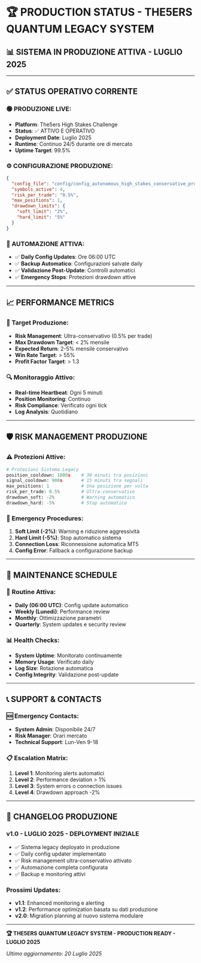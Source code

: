# 🏆 PRODUCTION STATUS - THE5ERS QUANTUM LEGACY SYSTEM

## 📊 SISTEMA IN PRODUZIONE ATTIVA - LUGLIO 2025

---

## ✅ **STATUS OPERATIVO CORRENTE**

### **🟢 PRODUZIONE LIVE:**
- **Platform**: The5ers High Stakes Challenge
- **Status**: ✅ ATTIVO E OPERATIVO
- **Deployment Date**: Luglio 2025
- **Runtime**: Continuo 24/5 durante ore di mercato
- **Uptime Target**: 99.5%

### **⚙️ CONFIGURAZIONE PRODUZIONE:**
```json
{
  "config_file": "config/config_autonomous_high_stakes_conservative_production_ready.json",
  "symbols_active": 4,
  "risk_per_trade": "0.5%",
  "max_positions": 1,
  "drawdown_limits": {
    "soft_limit": "2%",
    "hard_limit": "5%"
  }
}
```

### **🔄 AUTOMAZIONE ATTIVA:**
- ✅ **Daily Config Updates**: Ore 06:00 UTC
- ✅ **Backup Automatico**: Configurazioni salvate daily
- ✅ **Validazione Post-Update**: Controlli automatici
- ✅ **Emergency Stops**: Protezioni drawdown attive

---

## 📈 **PERFORMANCE METRICS**

### **🎯 Target Produzione:**
- **Risk Management**: Ultra-conservativo (0.5% per trade)
- **Max Drawdown Target**: < 2% mensile
- **Expected Return**: 2-5% mensile conservativo
- **Win Rate Target**: > 55%
- **Profit Factor Target**: > 1.3

### **🔍 Monitoraggio Attivo:**
- **Real-time Heartbeat**: Ogni 5 minuti
- **Position Monitoring**: Continuo
- **Risk Compliance**: Verificato ogni tick
- **Log Analysis**: Quotidiano

---

## 🛡️ **RISK MANAGEMENT PRODUZIONE**

### **⚠️ Protezioni Attive:**
```python
# Protezioni Sistema Legacy
position_cooldown: 1800s    # 30 minuti tra posizioni
signal_cooldown: 900s       # 15 minuti tra segnali  
max_positions: 1            # Una posizione per volta
risk_per_trade: 0.5%        # Ultra-conservativo
drawdown_soft: -2%          # Warning automatico
drawdown_hard: -5%          # Stop automatico
```

### **🚨 Emergency Procedures:**
1. **Soft Limit (-2%)**: Warning e riduzione aggressività
2. **Hard Limit (-5%)**: Stop automatico sistema
3. **Connection Loss**: Riconnessione automatica MT5
4. **Config Error**: Fallback a configurazione backup

---

## 🔧 **MAINTENANCE SCHEDULE**

### **📅 Routine Attiva:**
- **Daily (06:00 UTC)**: Config update automatico
- **Weekly (Lunedì)**: Performance review  
- **Monthly**: Ottimizzazione parametri
- **Quarterly**: System updates e security review

### **📊 Health Checks:**
- **System Uptime**: Monitorato continuamente
- **Memory Usage**: Verificato daily
- **Log Size**: Rotazione automatica
- **Config Integrity**: Validazione post-update

---

## 📞 **SUPPORT & CONTACTS**

### **🆘 Emergency Contacts:**
- **System Admin**: Disponibile 24/7
- **Risk Manager**: Orari mercato
- **Technical Support**: Lun-Ven 9-18

### **📋 Escalation Matrix:**
1. **Level 1**: Monitoring alerts automatici
2. **Level 2**: Performance deviation > 1%
3. **Level 3**: System errors o connection issues
4. **Level 4**: Drawdown approach -2%

---

## 🔄 **CHANGELOG PRODUZIONE**

### **v1.0 - LUGLIO 2025 - DEPLOYMENT INIZIALE**
- ✅ Sistema legacy deployato in produzione
- ✅ Daily config updater implementato
- ✅ Risk management ultra-conservativo attivato
- ✅ Automazione completa configurata
- ✅ Backup e monitoring attivi

### **Prossimi Updates:**
- **v1.1**: Enhanced monitoring e alerting
- **v1.2**: Performance optimization basata su dati produzione
- **v2.0**: Migration planning al nuovo sistema modulare

---

**🏆 THE5ERS QUANTUM LEGACY SYSTEM - PRODUCTION READY - LUGLIO 2025**

*Ultimo aggiornamento: 20 Luglio 2025*

